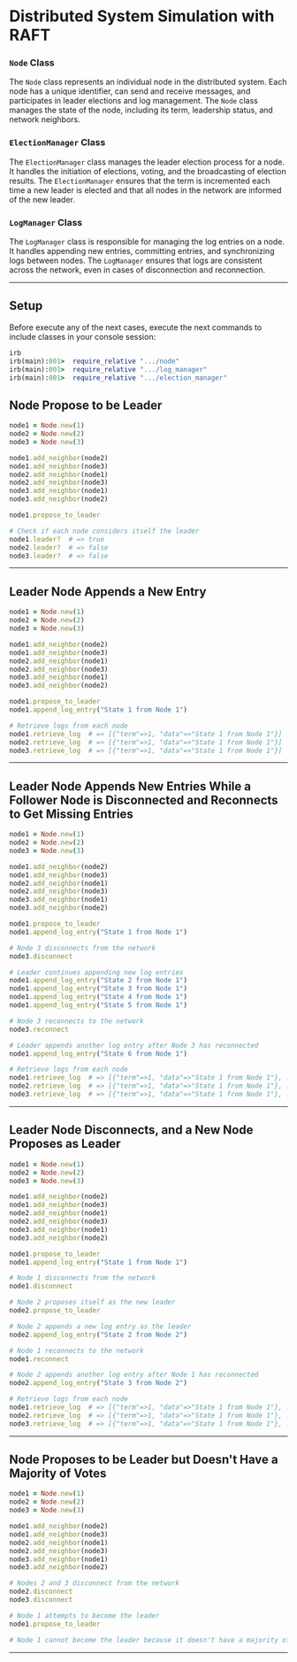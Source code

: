 # Distributed System Simulation with RAFT

### `Node` Class

The `Node` class represents an individual node in the distributed system. Each node has a unique identifier, can send and receive messages, and participates in leader elections and log management. The `Node` class manages the state of the node, including its term, leadership status, and network neighbors.


### `ElectionManager` Class

The `ElectionManager` class manages the leader election process for a node. It handles the initiation of elections, voting, and the broadcasting of election results. The `ElectionManager` ensures that the term is incremented each time a new leader is elected and that all nodes in the network are informed of the new leader.


### `LogManager` Class

The `LogManager` class is responsible for managing the log entries on a node. It handles appending new entries, committing entries, and synchronizing logs between nodes. The `LogManager` ensures that logs are consistent across the network, even in cases of disconnection and reconnection.

---
## Setup

Before execute any of the next cases, execute the next commands to include classes in your console session:

```ruby
irb
irb(main):001>  require_relative ".../node"
irb(main):001>  require_relative ".../log_manager"
irb(main):001>  require_relative ".../election_manager"
```




## Node Propose to be Leader

```ruby
node1 = Node.new(1)
node2 = Node.new(2)
node3 = Node.new(3)

node1.add_neighbor(node2)
node1.add_neighbor(node3)
node2.add_neighbor(node1)
node2.add_neighbor(node3)
node3.add_neighbor(node1)
node3.add_neighbor(node2)

node1.propose_to_leader

# Check if each node considers itself the leader
node1.leader?  # => true
node2.leader?  # => false
node3.leader?  # => false
```

---

## Leader Node Appends a New Entry

```ruby
node1 = Node.new(1)
node2 = Node.new(2)
node3 = Node.new(3)

node1.add_neighbor(node2)
node1.add_neighbor(node3)
node2.add_neighbor(node1)
node2.add_neighbor(node3)
node3.add_neighbor(node1)
node3.add_neighbor(node2)

node1.propose_to_leader
node1.append_log_entry("State 1 from Node 1")

# Retrieve logs from each node
node1.retrieve_log  # => [{"term"=>1, "data"=>"State 1 from Node 1"}]
node2.retrieve_log  # => [{"term"=>1, "data"=>"State 1 from Node 1"}]
node3.retrieve_log  # => [{"term"=>1, "data"=>"State 1 from Node 1"}]
```

---

## Leader Node Appends New Entries While a Follower Node is Disconnected and Reconnects to Get Missing Entries

```ruby
node1 = Node.new(1)
node2 = Node.new(2)
node3 = Node.new(3)

node1.add_neighbor(node2)
node1.add_neighbor(node3)
node2.add_neighbor(node1)
node2.add_neighbor(node3)
node3.add_neighbor(node1)
node3.add_neighbor(node2)

node1.propose_to_leader
node1.append_log_entry("State 1 from Node 1")

# Node 3 disconnects from the network
node3.disconnect

# Leader continues appending new log entries
node1.append_log_entry("State 2 from Node 1")
node1.append_log_entry("State 3 from Node 1")
node1.append_log_entry("State 4 from Node 1")
node1.append_log_entry("State 5 from Node 1")

# Node 3 reconnects to the network
node3.reconnect

# Leader appends another log entry after Node 3 has reconnected
node1.append_log_entry("State 6 from Node 1")

# Retrieve logs from each node
node1.retrieve_log  # => [{"term"=>1, "data"=>"State 1 from Node 1"}, ..., {"term"=>1, "data"=>"State 6 from Node 1"}]
node2.retrieve_log  # => [{"term"=>1, "data"=>"State 1 from Node 1"}, ..., {"term"=>1, "data"=>"State 6 from Node 1"}]
node3.retrieve_log  # => [{"term"=>1, "data"=>"State 1 from Node 1"}, ..., {"term"=>1, "data"=>"State 6 from Node 1"}]
```

---

## Leader Node Disconnects, and a New Node Proposes as Leader

```ruby
node1 = Node.new(1)
node2 = Node.new(2)
node3 = Node.new(3)

node1.add_neighbor(node2)
node1.add_neighbor(node3)
node2.add_neighbor(node1)
node2.add_neighbor(node3)
node3.add_neighbor(node1)
node3.add_neighbor(node2)

node1.propose_to_leader
node1.append_log_entry("State 1 from Node 1")

# Node 1 disconnects from the network
node1.disconnect

# Node 2 proposes itself as the new leader
node2.propose_to_leader

# Node 2 appends a new log entry as the leader
node2.append_log_entry("State 2 from Node 2")

# Node 1 reconnects to the network
node1.reconnect

# Node 2 appends another log entry after Node 1 has reconnected
node2.append_log_entry("State 3 from Node 2")

# Retrieve logs from each node
node1.retrieve_log  # => [{"term"=>1, "data"=>"State 1 from Node 1"}, ..., {"term"=>2, "data"=>"State 3 from Node 2"}]
node2.retrieve_log  # => [{"term"=>1, "data"=>"State 1 from Node 1"}, ..., {"term"=>2, "data"=>"State 3 from Node 2"}]
node3.retrieve_log  # => [{"term"=>1, "data"=>"State 1 from Node 1"}, ..., {"term"=>2, "data"=>"State 3 from Node 2"}]
```

---

## Node Proposes to be Leader but Doesn't Have a Majority of Votes

```ruby
node1 = Node.new(1)
node2 = Node.new(2)
node3 = Node.new(3)

node1.add_neighbor(node2)
node1.add_neighbor(node3)
node2.add_neighbor(node1)
node2.add_neighbor(node3)
node3.add_neighbor(node1)
node3.add_neighbor(node2)

# Nodes 2 and 3 disconnect from the network
node2.disconnect
node3.disconnect

# Node 1 attempts to become the leader
node1.propose_to_leader

# Node 1 cannot become the leader because it doesn't have a majority of votes.
```

---
